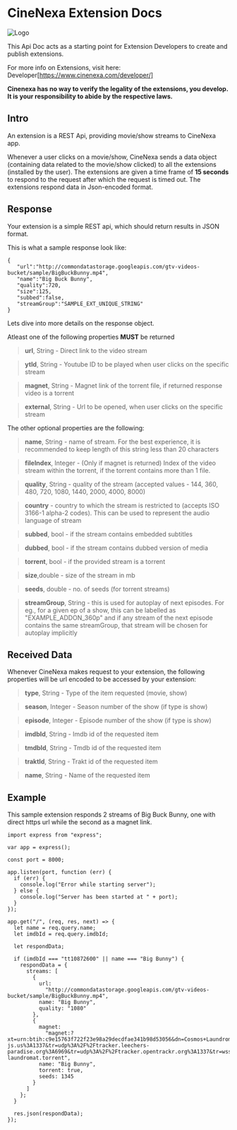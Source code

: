 
# CineNexa Extension Docs
![Logo](https://www.cinenexa.com/wp-content/uploads/2022/11/Uniwatch.png)

This Api Doc acts as a starting point for Extension Developers to create and publish extensions. 

For more info on Extensions, visit here: Developer[https://www.cinenexa.com/developer/]

**Cinenexa has no way to verify the legality of the extensions, you develop. It is your responsibility to abide by the respective laws.**

## Intro
An extension is a REST Api, providing movie/show streams to CineNexa app.

Whenever a user clicks on a movie/show, CineNexa sends a data object (containing data related to the movie/show clicked) to all the extensions (installed by the user). The extensions are given a time frame of **15 seconds** to respond to the request after which the request is timed out. The extensions respond data in Json-encoded format.

## Response
Your extension is a simple REST api, which should return results in JSON format. 

This is what a sample response look like:

```
{
   "url":"http://commondatastorage.googleapis.com/gtv-videos-bucket/sample/BigBuckBunny.mp4",
   "name":"Big Buck Bunny",
   "quality":720,
   "size":125,
   "subbed":false,
   "streamGroup":"SAMPLE_EXT_UNIQUE_STRING"
}
```

Lets dive into more details on the response object.

Atleast one of the following properties **MUST** be returned

>**url**, String - Direct link to the video stream

>**ytId**, String - Youtube ID to be played when user clicks on the specific stream 

>**magnet**, String - Magnet link of the torrent file, if returned response video is a torrent 

>**external**, String - Url to be opened, when user clicks on the specific stream

The other optional properties are the following:
>**name**, String - name of stream. For the best experience, it is recommended to keep length of this string less than 20 characters

>**fileIndex**, Integer - (Only if magnet is returned) Index of the video stream within the torrent, if the torrent contains more than 1 file.

>**quality**, String - quality of the stream (accepted values - 144, 360, 480, 720, 1080, 1440, 2000, 4000, 8000)

>**country** - country to which the stream is restricted to (accepts ISO 3166-1 alpha-2 codes). This can be used to represent the audio language of stream

>**subbed**, bool -  if the stream contains embedded subtitles

>**dubbed**, bool - if the stream contains dubbed version of media

>**torrent**, bool - if the provided stream is a torrent

>**size**,double - size of the stream in mb

>**seeds**, double - no. of seeds (for torrent streams)

>**streamGroup**, String - this is used for autoplay of next episodes. For eg., for a given ep of a show, this can be labelled as "EXAMPLE_ADDON_360p" and if any stream of the next episode contains the same streamGroup, that stream will be chosen for autoplay implicitly


## Received Data
Whenever CineNexa makes request to your extension, the following properties will be url encoded to be accessed by your extension:

>**type**, String - Type of the item requested (movie, show)

>**season**, Integer - Season number of the show (if type is show)

>**episode**, Integer - Episode number of the show (if type is show)

>**imdbId**, String - Imdb id of the requested item

>**tmdbId**, String - Tmdb id of the requested item

>**traktId**, String - Trakt id of the requested item

>**name**, String - Name of the requested item

## Example
This sample extension responds 2 streams of Big Buck Bunny, one with direct https url while the second as a magnet link.

```
import express from "express";

var app = express();

const port = 8000;

app.listen(port, function (err) {
  if (err) {
    console.log("Error while starting server");
  } else {
    console.log("Server has been started at " + port);
  }
});

app.get("/", (req, res, next) => {
  let name = req.query.name;
  let imdbId = req.query.imdbId;

  let respondData;

  if (imdbId === "tt10872600" || name === "Big Bunny") {
    respondData = {
      streams: [
        {
          url:
            "http://commondatastorage.googleapis.com/gtv-videos-bucket/sample/BigBuckBunny.mp4",
          name: "Big Bunny",
          quality: "1080"
        },
        {
          magnet:
            "magnet:?xt=urn:btih:c9e15763f722f23e98a29decdfae341b98d53056&dn=Cosmos+Laundromat&tr=udp%3A%2F%2Fexplodie.org%3A6969&tr=udp%3A%2F%2Ftracker.coppersurfer.tk%3A6969&tr=udp%3A%2F%2Ftracker.empire-js.us%3A1337&tr=udp%3A%2F%2Ftracker.leechers-paradise.org%3A6969&tr=udp%3A%2F%2Ftracker.opentrackr.org%3A1337&tr=wss%3A%2F%2Ftracker.btorrent.xyz&tr=wss%3A%2F%2Ftracker.fastcast.nz&tr=wss%3A%2F%2Ftracker.openwebtorrent.com&ws=https%3A%2F%2Fwebtorrent.io%2Ftorrents%2F&xs=https%3A%2F%2Fwebtorrent.io%2Ftorrents%2Fcosmos-laundromat.torrent",
          name: "Big Bunny",
          torrent: true,
          seeds: 1345
        }
      ]
    };
  }

  res.json(respondData);
});

```
